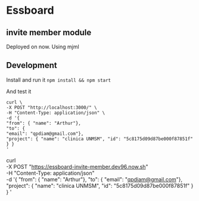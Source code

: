 # Essboard

## invite member module

Deployed on now. Using mjml

## Development

Install and run it `npm install && npm start`

And test it

```
curl \
-X POST "http://localhost:3000/" \
-H "Content-Type: application/json" \
-d '{
"from": { "name": "Arthur"},
"to": {
"email": "qpdiam@gmail.com"},
"project": { "name": "clinica UNMSM", "id": "5c8175d09d87be000f87851f" } }
'
```

curl \
-X POST "https://essboard-invite-member.dev96.now.sh" \
-H "Content-Type: application/json" \
-d '{
"from": { "name": "Arthur"},
"to": {
"email": "qpdiam@gmail.com"},
"project": { "name": "clinica UNMSM", "id": "5c8175d09d87be000f87851f" } }
'
